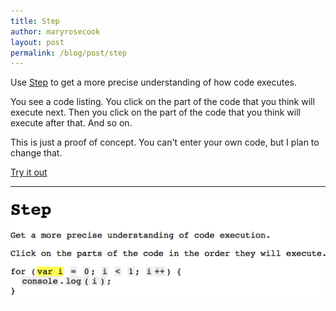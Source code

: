 ```yaml
---
title: Step
author: maryrosecook
layout: post
permalink: /blog/post/step
---
```

Use [Step](http://step.maryrosecook.com) to get a more precise understanding of how code executes.

You see a code listing.  You click on the part of the code that you think will execute next. Then you click on the part of the code that you think will execute after that.  And so on.

This is just a proof of concept.  You can't enter your own code, but I plan to change that.

[Try it out](http://step.maryrosecook.com)

---

![](/images/step.png)
